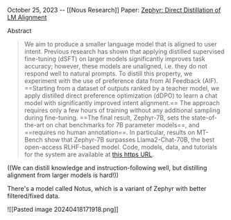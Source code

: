 October 25, 2023 -- [[Nous Research]]
Paper: [Zephyr: Direct Distillation of LM Alignment](https://arxiv.org/abs/2310.16944)

Abstract
> We aim to produce a smaller language model that is aligned to user intent. Previous research has shown that applying distilled supervised fine-tuning (dSFT) on larger models significantly improves task accuracy; however, these models are unaligned, i.e. they do not respond well to natural prompts. To distill this property, we experiment with the use of preference data from AI Feedback (AIF). ==Starting from a dataset of outputs ranked by a teacher model, we apply distilled direct preference optimization (dDPO) to learn a chat model with significantly improved intent alignment.== The approach requires only a few hours of training without any additional sampling during fine-tuning. ==The final result, Zephyr-7B, sets the state-of-the-art on chat benchmarks for 7B parameter models==, and ==requires no human annotation==. In particular, results on MT-Bench show that Zephyr-7B surpasses Llama2-Chat-70B, the best open-access RLHF-based model. Code, models, data, and tutorials for the system are available at [this https URL](https://github.com/huggingface/alignment-handbook).

((We can distill knowledge and instruction-following well, but distilling alignment from larger models is hard!))

There's a model called Notus, which is a variant of Zephyr with better filtered/fixed data.


![[Pasted image 20240418171918.png]]